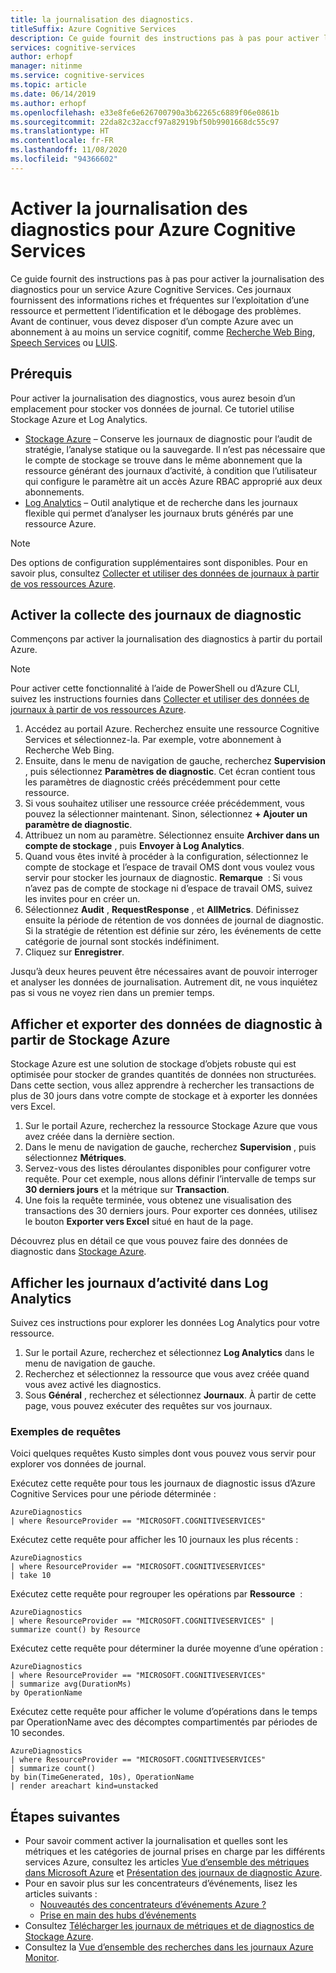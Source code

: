 ```yaml
---
title: la journalisation des diagnostics.
titleSuffix: Azure Cognitive Services
description: Ce guide fournit des instructions pas à pas pour activer la journalisation des diagnostics pour un service Azure Cognitive Services. Ces journaux fournissent des informations riches et fréquentes sur l’exploitation d’une ressource et permettent l’identification et le débogage des problèmes.
services: cognitive-services
author: erhopf
manager: nitinme
ms.service: cognitive-services
ms.topic: article
ms.date: 06/14/2019
ms.author: erhopf
ms.openlocfilehash: e33e8fe6e626700790a3b62265c6889f06e0861b
ms.sourcegitcommit: 22da82c32accf97a82919bf50b9901668dc55c97
ms.translationtype: HT
ms.contentlocale: fr-FR
ms.lasthandoff: 11/08/2020
ms.locfileid: "94366602"
---
```

# <a name="enable-diagnostic-logging-for-azure-cognitive-services"></a>Activer la journalisation des diagnostics pour Azure Cognitive Services

Ce guide fournit des instructions pas à pas pour activer la journalisation des diagnostics pour un service Azure Cognitive Services. Ces journaux fournissent des informations riches et fréquentes sur l’exploitation d’une ressource et permettent l’identification et le débogage des problèmes. Avant de continuer, vous devez disposer d’un compte Azure avec un abonnement à au moins un service cognitif, comme [Recherche Web Bing](./bing-web-search/overview.md), [Speech Services](./speech-service/overview.md) ou [LUIS](./luis/what-is-luis.md).

## <a name="prerequisites"></a>Prérequis

Pour activer la journalisation des diagnostics, vous aurez besoin d’un emplacement pour stocker vos données de journal. Ce tutoriel utilise Stockage Azure et Log Analytics.

* [Stockage Azure](../azure-monitor/platform/resource-logs.md#send-to-azure-storage) – Conserve les journaux de diagnostic pour l’audit de stratégie, l’analyse statique ou la sauvegarde. Il n’est pas nécessaire que le compte de stockage se trouve dans le même abonnement que la ressource générant des journaux d’activité, à condition que l’utilisateur qui configure le paramètre ait un accès Azure RBAC approprié aux deux abonnements.
* [Log Analytics](../azure-monitor/platform/resource-logs.md#send-to-log-analytics-workspace) – Outil analytique et de recherche dans les journaux flexible qui permet d’analyser les journaux bruts générés par une ressource Azure.

> [!NOTE]
> Des options de configuration supplémentaires sont disponibles. Pour en savoir plus, consultez [Collecter et utiliser des données de journaux à partir de vos ressources Azure](../azure-monitor/platform/platform-logs-overview.md).

## <a name="enable-diagnostic-log-collection"></a>Activer la collecte des journaux de diagnostic  

Commençons par activer la journalisation des diagnostics à partir du portail Azure.

> [!NOTE]
> Pour activer cette fonctionnalité à l’aide de PowerShell ou d’Azure CLI, suivez les instructions fournies dans [Collecter et utiliser des données de journaux à partir de vos ressources Azure](../azure-monitor/platform/platform-logs-overview.md).

1. Accédez au portail Azure. Recherchez ensuite une ressource Cognitive Services et sélectionnez-la. Par exemple, votre abonnement à Recherche Web Bing.   
2. Ensuite, dans le menu de navigation de gauche, recherchez **Supervision** , puis sélectionnez **Paramètres de diagnostic**. Cet écran contient tous les paramètres de diagnostic créés précédemment pour cette ressource.
3. Si vous souhaitez utiliser une ressource créée précédemment, vous pouvez la sélectionner maintenant. Sinon, sélectionnez **+ Ajouter un paramètre de diagnostic**.
4. Attribuez un nom au paramètre. Sélectionnez ensuite **Archiver dans un compte de stockage** , puis **Envoyer à Log Analytics**.
5. Quand vous êtes invité à procéder à la configuration, sélectionnez le compte de stockage et l’espace de travail OMS dont vous voulez vous servir pour stocker les journaux de diagnostic. **Remarque**  : Si vous n’avez pas de compte de stockage ni d’espace de travail OMS, suivez les invites pour en créer un.
6. Sélectionnez **Audit** , **RequestResponse** , et **AllMetrics**. Définissez ensuite la période de rétention de vos données de journal de diagnostic. Si la stratégie de rétention est définie sur zéro, les événements de cette catégorie de journal sont stockés indéfiniment.
7. Cliquez sur **Enregistrer**.

Jusqu’à deux heures peuvent être nécessaires avant de pouvoir interroger et analyser les données de journalisation. Autrement dit, ne vous inquiétez pas si vous ne voyez rien dans un premier temps.

## <a name="view-and-export-diagnostic-data-from-azure-storage"></a>Afficher et exporter des données de diagnostic à partir de Stockage Azure

Stockage Azure est une solution de stockage d’objets robuste qui est optimisée pour stocker de grandes quantités de données non structurées. Dans cette section, vous allez apprendre à rechercher les transactions de plus de 30 jours dans votre compte de stockage et à exporter les données vers Excel.

1. Sur le portail Azure, recherchez la ressource Stockage Azure que vous avez créée dans la dernière section.
2. Dans le menu de navigation de gauche, recherchez **Supervision** , puis sélectionnez **Métriques**.
3. Servez-vous des listes déroulantes disponibles pour configurer votre requête. Pour cet exemple, nous allons définir l’intervalle de temps sur **30 derniers jours** et la métrique sur **Transaction**.
4. Une fois la requête terminée, vous obtenez une visualisation des transactions des 30 derniers jours. Pour exporter ces données, utilisez le bouton **Exporter vers Excel** situé en haut de la page.

Découvrez plus en détail ce que vous pouvez faire des données de diagnostic dans [Stockage Azure](../storage/blobs/storage-blobs-introduction.md).

## <a name="view-logs-in-log-analytics"></a>Afficher les journaux d’activité dans Log Analytics

Suivez ces instructions pour explorer les données Log Analytics pour votre ressource.

1. Sur le portail Azure, recherchez et sélectionnez **Log Analytics** dans le menu de navigation de gauche.
2. Recherchez et sélectionnez la ressource que vous avez créée quand vous avez activé les diagnostics.
3. Sous **Général** , recherchez et sélectionnez **Journaux**. À partir de cette page, vous pouvez exécuter des requêtes sur vos journaux.

### <a name="sample-queries"></a>Exemples de requêtes

Voici quelques requêtes Kusto simples dont vous pouvez vous servir pour explorer vos données de journal.

Exécutez cette requête pour tous les journaux de diagnostic issus d’Azure Cognitive Services pour une période déterminée :

```kusto
AzureDiagnostics
| where ResourceProvider == "MICROSOFT.COGNITIVESERVICES"
```

Exécutez cette requête pour afficher les 10 journaux les plus récents :

```kusto
AzureDiagnostics
| where ResourceProvider == "MICROSOFT.COGNITIVESERVICES"
| take 10
```

Exécutez cette requête pour regrouper les opérations par **Ressource**  :

```kusto
AzureDiagnostics
| where ResourceProvider == "MICROSOFT.COGNITIVESERVICES" |
summarize count() by Resource
```
Exécutez cette requête pour déterminer la durée moyenne d’une opération :

```kusto
AzureDiagnostics
| where ResourceProvider == "MICROSOFT.COGNITIVESERVICES"
| summarize avg(DurationMs)
by OperationName
```

Exécutez cette requête pour afficher le volume d’opérations dans le temps par OperationName avec des décomptes compartimentés par périodes de 10 secondes.

```kusto
AzureDiagnostics
| where ResourceProvider == "MICROSOFT.COGNITIVESERVICES"
| summarize count()
by bin(TimeGenerated, 10s), OperationName
| render areachart kind=unstacked
```

## <a name="next-steps"></a>Étapes suivantes

* Pour savoir comment activer la journalisation et quelles sont les métriques et les catégories de journal prises en charge par les différents services Azure, consultez les articles [Vue d’ensemble des métriques dans Microsoft Azure](../azure-monitor/platform/data-platform.md) et [Présentation des journaux de diagnostic Azure](../azure-monitor/platform/platform-logs-overview.md).
* Pour en savoir plus sur les concentrateurs d’événements, lisez les articles suivants :
  * [Nouveautés des concentrateurs d’événements Azure ?](../event-hubs/event-hubs-about.md)
  * [Prise en main des hubs d’événements](../event-hubs/event-hubs-dotnet-standard-getstarted-send.md)
* Consultez [Télécharger les journaux de métriques et de diagnostics de Stockage Azure](../storage/blobs/storage-quickstart-blobs-dotnet.md#download-blobs).
* Consultez la [Vue d’ensemble des recherches dans les journaux Azure Monitor](../azure-monitor/log-query/log-query-overview.md).
